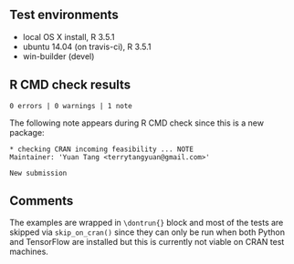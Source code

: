 ## Test environments

* local OS X install, R 3.5.1
* ubuntu 14.04 (on travis-ci), R 3.5.1
* win-builder (devel)

## R CMD check results

```
0 errors | 0 warnings | 1 note
```

The following note appears during R CMD check since this is a new package:

```
* checking CRAN incoming feasibility ... NOTE
Maintainer: 'Yuan Tang <terrytangyuan@gmail.com>'

New submission
```

## Comments

The examples are wrapped in `\dontrun{}` block and most of the tests are skipped via `skip_on_cran()` since they can only be run when both Python and TensorFlow are installed but this is currently not viable on CRAN test machines.
